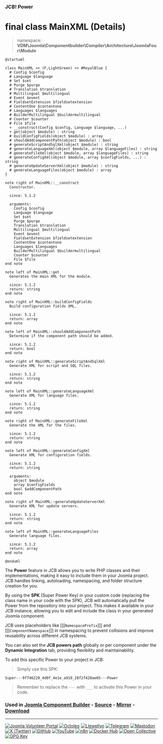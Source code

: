 ### JCB! Power
# final class MainXML (Details)
> namespace: **VDM\Joomla\Componentbuilder\Compiler\Architecture\JoomlaFour\Module**

```uml
@startuml

class MainXML << (F,LightGreen) >> #RoyalBlue {
  # Config $config
  # Language $language
  # Set $set
  # Purge $purge
  # Translation $translation
  # Multilingual $multilingual
  # Event $event
  # FieldsetExtension $fieldsetextension
  # ContentOne $contentone
  # Languages $languages
  # BuilderMultilingual $buildermultilingual
  # Counter $counter
  # File $file
  + __construct(Config $config, Language $language, ...)
  + get(object $module) : string
  # buildConfigFields(object $module) : array
  # shouldAddComponentPath(object $module) : bool
  # generateScriptAndSqlXml(object $module) : string
  # generateLanguageXml(object $module, array $languageFiles) : string
  # generateFileXml(object $module, array $languageFiles) : string
  # generateConfigXml(object $module, array $configFields, ...) : string
  # generateUpdateServerXml(object $module) : string
  # generateLanguageFiles(object $module) : array
}

note right of MainXML::__construct
  Constructor.

  since: 5.1.2
  
  arguments:
    Config $config
    Language $language
    Set $set
    Purge $purge
    Translation $translation
    Multilingual $multilingual
    Event $event
    FieldsetExtension $fieldsetextension
    ContentOne $contentone
    Languages $languages
    BuilderMultilingual $buildermultilingual
    Counter $counter
    File $file
end note

note left of MainXML::get
  Generates the main XML for the module.

  since: 5.1.2
  return: string
end note

note right of MainXML::buildConfigFields
  Build configuration fields XML.

  since: 5.1.2
  return: array
end note

note left of MainXML::shouldAddComponentPath
  Determine if the component path should be added.

  since: 5.1.2
  return: bool
end note

note right of MainXML::generateScriptAndSqlXml
  Generate XML for script and SQL files.

  since: 5.1.2
  return: string
end note

note left of MainXML::generateLanguageXml
  Generate XML for language files.

  since: 5.1.2
  return: string
end note

note right of MainXML::generateFileXml
  Generate the XML for the files.

  since: 5.1.2
  return: string
end note

note left of MainXML::generateConfigXml
  Generate XML for configuration fields.

  since: 5.1.2
  return: string
  
  arguments:
    object $module
    array $configFields
    bool $addComponentPath
end note

note right of MainXML::generateUpdateServerXml
  Generate XML for update servers.

  since: 5.1.2
  return: string
end note

note left of MainXML::generateLanguageFiles
  Generate language files.

  since: 5.1.2
  return: array
end note

@enduml
```

The **Power** feature in JCB allows you to write PHP classes and their implementations,
making it easy to include them in your Joomla project. JCB handles linking, autoloading,
namespacing, and folder structure creation for you.

By using the **SPK** (Super Power Key) in your custom code (replacing the class name
in your code with the SPK), JCB will automatically pull the Power from the repository
into your project. This makes it available in your JCB instance, allowing you to edit
and include the class in your generated Joomla component.

JCB uses placeholders like [[[`NamespacePrefix`]]] and [[[`ComponentNamespace`]]] in
namespacing to prevent collisions and improve reusability across different JCB systems.

You can also set the **JCB powers path** globally or per component under the
**Dynamic Integration** tab, providing flexibility and maintainability.

To add this specific Power to your project in JCB:

> Simply use this SPK:
```
Super---9f746220_4d0f_4e1e_a910_28f2f428ae65---Power
```
> Remember to replace the `---` with `___` to activate this Power in your code.

### Used in [Joomla Component Builder](https://www.joomlacomponentbuilder.com) - [Source](https://git.vdm.dev/joomla/Component-Builder) - [Mirror](https://github.com/vdm-io/Joomla-Component-Builder) - [Download](https://git.vdm.dev/joomla/pkg-component-builder/releases)

---
[![Joomla Volunteer Portal](https://img.shields.io/badge/-Joomla-gold?logo=joomla)](https://volunteers.joomla.org/joomlers/1396-llewellyn-van-der-merwe "Join Llewellyn on the Joomla Volunteer Portal: Shaping the Future Together!") [![Octoleo](https://img.shields.io/badge/-Octoleo-black?logo=linux)](https://git.vdm.dev/octoleo "--quiet") [![Llewellyn](https://img.shields.io/badge/-Llewellyn-ffffff?logo=gitea)](https://git.vdm.dev/Llewellyn "Collaborate and Innovate with Llewellyn on Git: Building a Better Code Future!") [![Telegram](https://img.shields.io/badge/-Telegram-blue?logo=telegram)](https://t.me/Joomla_component_builder "Join Llewellyn and the Community on Telegram: Building Joomla Components Together!") [![Mastodon](https://img.shields.io/badge/-Mastodon-9e9eec?logo=mastodon)](https://joomla.social/@llewellyn "Connect and Engage with Llewellyn on Joomla Social: Empowering Communities, One Post at a Time!") [![X (Twitter)](https://img.shields.io/badge/-X-black?logo=x)](https://x.com/llewellynvdm "Join the Conversation with Llewellyn on X: Where Ideas Take Flight!") [![GitHub](https://img.shields.io/badge/-GitHub-181717?logo=github)](https://github.com/Llewellynvdm "Build, Innovate, and Thrive with Llewellyn on GitHub: Turning Ideas into Impact!") [![YouTube](https://img.shields.io/badge/-YouTube-ff0000?logo=youtube)](https://www.youtube.com/@OctoYou "Explore, Learn, and Create with Llewellyn on YouTube: Your Gateway to Inspiration!") [![n8n](https://img.shields.io/badge/-n8n-black?logo=n8n)](https://n8n.io/creators/octoleo "Effortless Automation and Impactful Workflows with Llewellyn on n8n!") [![Docker Hub](https://img.shields.io/badge/-Docker-grey?logo=docker)](https://hub.docker.com/u/llewellyn "Llewellyn on Docker: Containerize Your Creativity!") [![Open Collective](https://img.shields.io/badge/-Donate-green?logo=opencollective)](https://opencollective.com/joomla-component-builder "Donate towards JCB: Help Llewellyn financially so he can continue developing this great tool!") [![GPG Key](https://img.shields.io/badge/-GPG-blue?logo=gnupg)](https://git.vdm.dev/Llewellyn/gpg "Unlock Trust and Security with Llewellyn's GPG Key: Your Gateway to Verified Connections!")